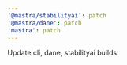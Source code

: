 ```yaml
---
'@mastra/stabilityai': patch
'@mastra/dane': patch
'mastra': patch
---
```


Update cli, dane, stabilityai builds.
